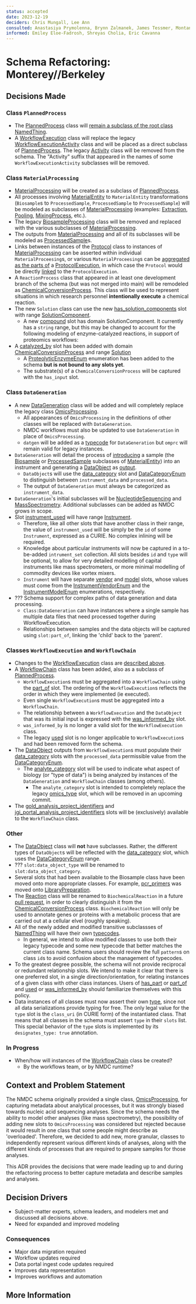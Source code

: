 ```yaml
---
status: accepted 
date: 2023-12-19
deciders: Chris Mungall, Lee Ann 
consulted: Anastasiya Prymolenna, Brynn Zalmanek, James Tessmer, Montana Smith, Sam Purvine, Yuri Corilo, Michael Thorton, Alicia Clum, Mark Miller    
informed: Emiley Eloe-Fadrosh, Shreyas Cholia, Eric Cavanna 
---
```

# Schema Refactoring: Monterey//Berkeley

## Decisions Made

### Class `PlannedProcess`
* The [PlannedProcess](https://microbiomedata.github.io/nmdc-schema/PlannedProcess/) class will [remain a subclass of the root class NamedThing](https://microbiomedata.github.io/nmdc-schema/NamedThing/).
* A [WorkflowExecution](https://microbiomedata.github.io/berkeley-schema-fy24/WorkflowExecution/) <a name="workflow_modelling_changes">class will replace the legacy</a> [WorkflowExecutionActivity](https://microbiomedata.github.io/nmdc-schema/WorkflowExecutionActivity/) class and will be placed as a direct subclass of [PlannedProcess](https://microbiomedata.github.io/nmdc-schema/PlannedProcess/). The legacy [Activity](https://microbiomedata.github.io/nmdc-schema/Activity/) class will be removed from the schema. The "Activity" suffix that appeared in the names of some `WorkflowExecutionActivity` subclasses will be removed.

### Class `MaterialProcessing`
* [MaterialProcessing](https://microbiomedata.github.io/berkeley-schema-fy24/MaterialProcessing/) will be created as a subclass of [PlannedProcess](https://microbiomedata.github.io/nmdc-schema/PlannedProcess/).
* All processes involving [MaterialEntity](https://microbiomedata.github.io/nmdc-schema/MaterialEntity/) to `MaterialEntity` transformations (`Biosample`s to `ProcessedSample`, `ProcessedSample` to `ProcessedSample`) will be modeled as subclasses of [MaterialProcessing](https://microbiomedata.github.io/berkeley-schema-fy24/MaterialProcessing/) (examples: [Extraction](https://microbiomedata.github.io/berkeley-schema-fy24/Extraction/), [Pooling](https://microbiomedata.github.io/berkeley-schema-fy24/Pooling/), [MixingProcess](https://microbiomedata.github.io/berkeley-schema-fy24/MixingProcess/), etc.). 
* The legacy [BiosampleProcessing](https://microbiomedata.github.io/nmdc-schema/BiosampleProcessing/) class will be removed and replaced with the various subclasses of [MaterialProcessing](https://microbiomedata.github.io/berkeley-schema-fy24/MaterialProcessing/).
* The outputs from [MaterialProcessing](https://microbiomedata.github.io/berkeley-schema-fy24/MaterialProcessing/) and all of its subclasses will be modeled as [ProcessedSample](https://microbiomedata.github.io/berkeley-schema-fy24/ProcessedSample/)s.
* Links between instances of the [Protocol](https://microbiomedata.github.io/nmdc-schema/Protocol/) class to instances of [MaterialProcessing](https://microbiomedata.github.io/berkeley-schema-fy24/MaterialProcessing/) can be asserted within individual `MaterialProceesing`s, or various `MaterialProceesing`s can be [aggregated as the parts of](https://microbiomedata.github.io/berkeley-schema-fy24/ProtocolExecution/) a [ProtocolExecution](https://microbiomedata.github.io/berkeley-schema-fy24/ProtocolExecution/), in which case the `Protocol` would be directly [linked](https://microbiomedata.github.io/berkeley-schema-fy24/protocol_link/) to the `ProtocolExecution`.
* A `ReactionProcess` class that appeared in at least one development branch of the schema (but was not merged into main) will be remodeled as [ChemicalConversionProcess](https://microbiomedata.github.io/berkeley-schema-fy24/ChemicalConversionProcess/). This class will be used to represent situations in which research personnel **intentionally execute** a chemical reaction.
* The new `Solution` class can use the new [has_solution_components](https://microbiomedata.github.io/berkeley-schema-fy24/has_solution_components/) slot with range [SolutionComponent](https://microbiomedata.github.io/berkeley-schema-fy24/SolutionComponent/).
  * A new [compound](https://microbiomedata.github.io/berkeley-schema-fy24/compound/) slot has domain SolutionComponent. It currently has a `string` range, but this may be changed to account for the following modeling of enzyme-catalyzed reactions, in support of proteomics workflows:
* A [catalyzed_by](https://microbiomedata.github.io/berkeley-schema-fy24/catalyzed_by/) slot has been added with domain [ChemicalConversionProcess](https://microbiomedata.github.io/berkeley-schema-fy24/ChemicalConversionProcess/) and range [Solution](https://microbiomedata.github.io/berkeley-schema-fy24/Solution/)
  * A [ProteolyticEnzymeEnum](https://microbiomedata.github.io/berkeley-schema-fy24/ProteolyticEnzymeEnum/) enumeration has been added to the schema **but is not bound to any slots yet**.
  * The substrate(s) of a `ChemicalConversionProcess` will be captured with the `has_input` slot.


### Class `DataGeneration`
* A new [DataGeneration](https://microbiomedata.github.io/berkeley-schema-fy24/DataGeneration/) class will be added and will completely replace the legacy class [OmicsProcessing](https://microbiomedata.github.io/nmdc-schema/OmicsProcessing/).
  * All appearances of `OmicsProcessing` in the definitions of other classes will be replaced with `DataGeneration`.
  * NMDC workflows must also be updated to use `DataGeneration` in place of `OmicsProcessing`.
  * `datgen` will be added as a [typecode](https://api.microbiomedata.org/nmdcschema/typecodes) for `DataGeneration` but `omprc` will remain valid for legacy instances.
* `DataGeneration` will detail the process of [introducing](https://microbiomedata.github.io/nmdc-schema/has_input/) a sample (the [Biosample](https://microbiomedata.github.io/nmdc-schema/Biosample/) or [ProcessedSample](https://microbiomedata.github.io/nmdc-schema/ProcessedSample/) subclasses of [MaterialEntity](https://microbiomedata.github.io/nmdc-schema/MaterialEntity/)) into an instrument and generating a [DataObject](https://microbiomedata.github.io/nmdc-schema/DataObject/) as [output](https://microbiomedata.github.io/nmdc-schema/has_output/).
  * `DataObject`s will use the [data_category](https://microbiomedata.github.io/berkeley-schema-fy24/data_category/) slot and [DataCategoryEnum](https://microbiomedata.github.io/berkeley-schema-fy24/DataCategoryEnum/) to distinguish between `instrument_data` and `processed_data`.
  * The output of `DataGeneration` must always be categorized as `instrument_data`.
* `DataGeneration`'s initial subclasses will be [NucleotideSequencing](https://microbiomedata.github.io/berkeley-schema-fy24/NucleotideSequencing/) and [MassSpectrometry](https://microbiomedata.github.io/berkeley-schema-fy24/MassSpectrometry/). Additional subclasses can be added as NMDC grows in scope.
* Slot [instrument_used](https://microbiomedata.github.io/berkeley-schema-fy24/instrument_used/) will have range [Instrument](https://microbiomedata.github.io/berkeley-schema-fy24/Instrument/).
  * Therefore, like all other slots that have another class in their range, the value of `instrument_used` will be simply be the `id` of some `Instrument`, expressed as a CURIE. No complex inlining will be required.
  * Knowledge about particular instruments will now be captured in a to-be-added `intrument_set` collection. All slots besides `id` and `type` will be optional, to allow for very detailed modelling of capital instruments like mass spectrometers, or more minimal modelling of commodity devices like vortex mixers.
  * `Instrument` will have separate [vendor](https://microbiomedata.github.io/berkeley-schema-fy24/vendor/) and [model](https://microbiomedata.github.io/berkeley-schema-fy24/model/) slots, whose values must come from the [InstrumentVendorEnum](https://microbiomedata.github.io/berkeley-schema-fy24/InstrumentVendorEnum/) and the [InstrumentModelEnum](https://microbiomedata.github.io/berkeley-schema-fy24/InstrumentModelEnum/) enumerations, respectively.
* ??? Schema support for complex paths of data generation and data processing.
  * `Class:DataGeneration` can have instances where a single sample has multiple data files that need processed together during WorkflowExecution.  
  * Relationships between samples and the data objects will be captured using `slot:part_of`, linking the 'child' back to the 'parent'.

### Classes `WorkflowExecution` and `WorkflowChain`
* Changes to the [WorkflowExecution](https://microbiomedata.github.io/berkeley-schema-fy24/WorkflowExecution/) class are [described above](#workflow_modelling_changes).
* A [WorkflowChain](https://microbiomedata.github.io/berkeley-schema-fy24/WorkflowChain/) class has been added, also as a subclass of [PlannedProcess](https://microbiomedata.github.io/nmdc-schema/PlannedProcess/).
  * `WorkflowExecution`s must be aggregated into a `WorkflowChain` using the [part_of](https://microbiomedata.github.io/berkeley-schema-fy24/part_of/) slot. The ordering of the `WorkflowExecution`s reflects the order in which they were implemented (ie executed).
  * Even single `WorkflowExecution`s must be aggregated into a `WorkflowChain`.
  * The relationship between a `WorkflowExecution` and the `DataObject` that was its initial input is expressed with the [was_informed_by](https://microbiomedata.github.io/berkeley-schema-fy24/was_informed_by/) slot.
  * `was_informed_by` is no longer a valid slot for the `WorkflowExecution` class.
  * The legacy [used](https://microbiomedata.github.io/nmdc-schema/used/) slot is no longer applicable to `WorkflowExecution`s and had been removed form the schema.
* The [DataObject](https://microbiomedata.github.io/berkeley-schema-fy24/DataObject/) outputs from `WorkflowExecution`s must populate their [data_category](https://microbiomedata.github.io/berkeley-schema-fy24/data_category/) slots with the `processed_data` permissible value from the [DataCategoryEnum](https://microbiomedata.github.io/berkeley-schema-fy24/DataCategoryEnum/).
  * The [analyte_category](https://microbiomedata.github.io/berkeley-schema-fy24/analyte_category/) slot will be used to indicate what aspect of biology (or "type of data") is being analyzed by instances of the `DataGeneration` and `WorkflowChain` classes (among others).
    * The `analyte_category` slot is intended to completely replace the legacy [omics_type](https://microbiomedata.github.io/berkeley-schema-fy24/omics_type/) slot, which will be removed in an upcoming commit.
* The [gold_analysis_project_identifiers](https://microbiomedata.github.io/berkeley-schema-fy24/gold_analysis_project_identifiers/) and [jgi_portal_analysis_project_identifiers](https://microbiomedata.github.io/berkeley-schema-fy24/jgi_portal_analysis_project_identifiers/) slots will be (exclusively) available to the `WorkflowChain` class.

### Other
* The [DataObject](https://microbiomedata.github.io/nmdc-schema/DataObject/) class will **not** have subclasses. Rather, the different types of `DataObject`s will be reflected with the  [data_category](https://microbiomedata.github.io/berkeley-schema-fy24/data_category/) slot, which uses the [DataCategoryEnum](https://microbiomedata.github.io/berkeley-schema-fy24/DataCategoryEnum/) range.
* ??? `slot:data_object_type` will be renamed to `slot:data_object_category`. 
* Several slots that had been available to the Biosample class have been moved onto more appropriate classes. For example, [pcr_primers](https://microbiomedata.github.io/berkeley-schema-fy24/pcr_primers/) was moved onto [LibraryPreparation](https://microbiomedata.github.io/berkeley-schema-fy24/LibraryPreparation/).
* The [Reaction](https://microbiomedata.github.io/nmdc-schema/Reaction/) class will be renamed to `BiochemicalReaction` in a future [pull request](https://github.com/microbiomedata/berkeley-schema-fy24/pull/64), in order to clearly distinguish it from the [ChemicalConversionProcess](https://microbiomedata.github.io/berkeley-schema-fy24/ChemicalConversionProcess/) class. `BiochemicalReaction` will only be used to annotate genes or proteins with a metabolic process that are carried out at a cellular elvel (roughly speaking).
* All of the newly added and modified transitive subclassses of [NamedThing](https://microbiomedata.github.io/nmdc-schema/NamedThing/) will have their own [typecodes](https://api.microbiomedata.org/nmdcschema/typecodes).
  * In general, we intend to allow modified classes to use both their legacy typecode and some new typecode that better matches the current class name. Schema users should review the full `pattern`s on class `id`s to avoid confusion about the management of typecodes.
* To the greatest degree possible, the schema will not provide reciprocal or redundant relationship slots. We intend to make it clear that there is one preferred slot, in a single direction/orientation, for relating instances of a given class with other class instances. Users of [has_part](https://microbiomedata.github.io/berkeley-schema-fy24/has_part/) or [part_of](https://microbiomedata.github.io/berkeley-schema-fy24/part_of/) and [used](https://microbiomedata.github.io/nmdc-schema/used/) or [was_informed_by](https://microbiomedata.github.io/berkeley-schema-fy24/was_informed_by/) should familiarize themselves with this policy.
* Data instances of all classes must now assert their own [type](https://microbiomedata.github.io/berkeley-schema-fy24/type/), since not all data serializations provide typing for free. The only legal value for the `type` slot is the `class_uri` (in CURIE form) of the instantiated class. That means that all classes in the schema must assert `type` in their `slots` list. This special behavior of the `type` slots is implemented by its `designates_type: true` annotation.


### In Progress
* When/how will instances of the [WorkflowChain](https://microbiomedata.github.io/berkeley-schema-fy24/WorkflowChain/) class be created?
  * By the workflows team, or by NMDC runtime?

## Context and Problem Statement

The NMDC schema originally provided a single class, [OmicsProcessing](https://microbiomedata.github.io/nmdc-schema/OmicsProcessing/), for capturing metadata about analytical processes, but it was strongly biased towards nucleic acid sequencing analyses. Since the schema needs the ability to model other analyses (like mass spectrometry), the possibility of adding new slots to `OmicsProcessing` was considered but rejected because it would result in one class that some people might describe as 'overloaded'. Therefore, we decided to add new, more granular, classes to independently represent various different kinds of analyses, along with the different kinds of processes that are required to prepare samples for those analyses.

This ADR provides the decisions that were made leading up to and during the refactoring process to better capture metadata and describe samples and analyses.

## Decision Drivers

* Subject-matter experts, schema leaders, and modelers met and discussed all decisions above. 
* Need for expanded and improved modeling

### Consequences

* Major data migration required
* Workflow updates required
* Data portal ingest code updates required
* Improves data representation
* Improves workflows and automation

## More Information

